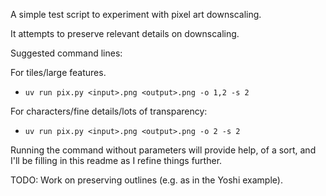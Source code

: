 A simple test script to experiment with pixel art downscaling.

It attempts to preserve relevant details on downscaling.

Suggested command lines:

For tiles/large features.
- `uv run pix.py <input>.png <output>.png -o 1,2 -s 2` 

For characters/fine details/lots of transparency:
- `uv run pix.py <input>.png <output>.png -o 2 -s 2` 

Running the command without parameters will provide help, 
of a sort, and I'll be filling in this readme as I refine things further.

TODO: Work on preserving outlines (e.g. as in the Yoshi example).
